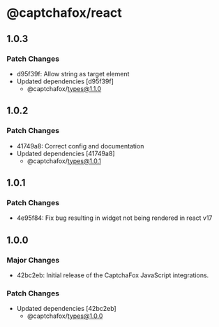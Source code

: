 # @captchafox/react

## 1.0.3

### Patch Changes

- d95f39f: Allow string as target element
- Updated dependencies [d95f39f]
  - @captchafox/types@1.1.0

## 1.0.2

### Patch Changes

- 41749a8: Correct config and documentation
- Updated dependencies [41749a8]
  - @captchafox/types@1.0.1

## 1.0.1

### Patch Changes

- 4e95f84: Fix bug resulting in widget not being rendered in react v17

## 1.0.0

### Major Changes

- 42bc2eb: Initial release of the CaptchaFox JavaScript integrations.

### Patch Changes

- Updated dependencies [42bc2eb]
  - @captchafox/types@1.0.0
